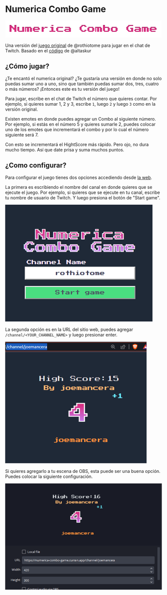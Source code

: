 # Numerica Combo Game
![numerica-logo](./src/assets/Numerica%20Combo%20Game.png)

Una versión del [juego original](https://github.com/rothiotome/numerica-twitch) de @rothiotome
para jugar en el chat de Twitch. Basado en el [código](https://github.com/JavierBalonga/numerica-game) de @altaskur

## ¿Cómo jugar?

¿Te encantó el numerica original? ¿Te gustaría una versión en donde no solo puedas sumar uno a uno, sino que también puedas sumar dos, tres, cuatro o más números? ¡Entonces este es tu versión del juego!

Para jugar, escribe en el chat de Twitch el número que quieres contar. Por ejemplo, si quieres sumar 1, 2 y 3, escribe `1`, luego `2` y luego `3` como en la versión original. 

Existen emotes en donde puedes agregar un Combo al siguiente número. Por ejemplo, si estás en el número 5 y quieres sumarle 2, puedes colocar uno de los emotes que incrementará el combo y por lo cual el número siguiente será 7. 

Con esto se incrementará el HightScore más rápido. Pero ojo, no dura mucho tiempo. Así que date prisa y suma muchos puntos.

## ¿Como configurar?

Para configurar el juego tienes dos opciones accediendo desde [la web](https://numerica-combo-game.vercel.app/).

La primera es escribiendo el nombre del canal en donde quieres que se ejecute el juego. Por ejemplo, si quieres que se ejecute en tu canal, escribe tu nombre de usuario de Twitch. Y luego presiona el botón de "Start game".

![configuración inicial](./src/assets/numerica-combo.png)

La segunda opción es en la URL del sitio web, puedes agregar `/channel/<YOUR_CHANNEL_NAME>` y luego presionar enter.

![configuración desde URL](./src/assets/url-setting.png)

Si quieres agregarlo a tu escena de OBS, esta puede ser una buena opción. Puedes colocar la siguiente configuración.

![configuración desde OBS](./src/assets/obs-configuration.png)